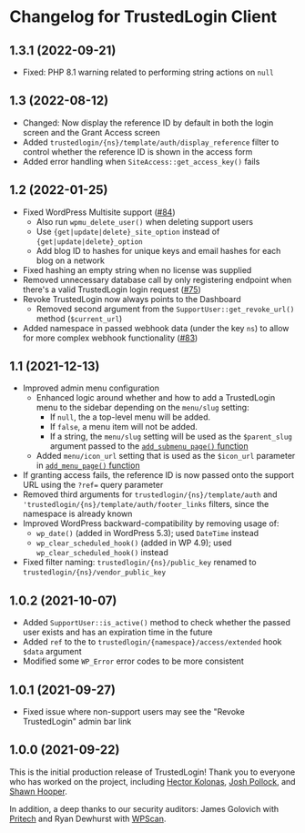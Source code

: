 # Changelog for TrustedLogin Client

## 1.3.1 (2022-09-21)

- Fixed: PHP 8.1 warning related to performing string actions on `null`

## 1.3 (2022-08-12)

- Changed: Now display the reference ID by default in both the login screen and the Grant Access screen
- Added `trustedlogin/{ns}/template/auth/display_reference` filter to control whether the reference ID is shown in the access form
- Added error handling when `SiteAccess::get_access_key()` fails

## 1.2 (2022-01-25)

- Fixed WordPress Multisite support  ([#84](https://github.com/trustedlogin/client/issues/84))
  - Also run `wpmu_delete_user()` when deleting support users
  - Use `{get|update|delete}_site_option` instead of `{get|update|delete}_option`
  - Add blog ID to hashes for unique keys and email hashes for each blog on a network
- Fixed hashing an empty string when no license was supplied
- Removed unnecessary database call by only registering endpoint when there's a valid TrustedLogin login request ([#75](https://github.com/trustedlogin/client/issues/75))
- Revoke TrustedLogin now always points to the Dashboard
  - Removed second argument from the `SupportUser::get_revoke_url()` method (`$current_url`)
- Added namespace in passed webhook data (under the key `ns`) to allow for more complex webhook functionality ([#83](https://github.com/trustedlogin/client/issues/83))

## 1.1 (2021-12-13)

- Improved admin menu configuration
  - Enhanced logic around whether and how to add a TrustedLogin menu to the sidebar depending on the `menu/slug` setting:
    - If `null`, the a top-level menu will be added.
    - If `false`, a menu item will not be added.
    - If a string, the `menu/slug` setting will be used as the `$parent_slug` argument passed to the [`add_submenu_page()` function](https://developer.wordpress.org/reference/functions/add_submenu_page/)
  - Added `menu/icon_url` setting that is used as the `$icon_url` parameter in [`add_menu_page()` function](https://developer.wordpress.org/reference/functions/add_menu_page/)
- If granting access fails, the reference ID is now passed onto the support URL using the `?ref=` query parameter
- Removed third arguments for `trustedlogin/{ns}/template/auth` and `'trustedlogin/{ns}/template/auth/footer_links` filters, since the namespace is already known
- Improved WordPress backward-compatibility by removing usage of:
  - `wp_date()` (added in WordPress 5.3); used `DateTime` instead
  - `wp_clear_scheduled_hook()` (added in WP 4.9); used `wp_clear_scheduled_hook()` instead
- Fixed filter naming: `trustedlogin/{ns}/public_key` renamed to `trustedlogin/{ns}/vendor_public_key`

## 1.0.2 (2021-10-07)

- Added `SupportUser::is_active()` method to check whether the passed user exists and has an expiration time in the future
- Added `ref` to the to `trustedlogin/{namespace}/access/extended` hook `$data` argument
- Modified some `WP_Error` error codes to be more consistent

## 1.0.1 (2021-09-27)

- Fixed issue where non-support users may see the "Revoke TrustedLogin" admin bar link

## 1.0.0 (2021-09-22)

This is the initial production release of TrustedLogin! Thank you to everyone who has worked on the project, including [Hector Kolonas](https://github.com/inztinkt), [Josh Pollock](https://github.com/Shelob9), and [Shawn Hooper](https://github.com/shawnhooper).

In addition, a deep thanks to our security auditors: James Golovich with [Pritech](https://www.pritect.net) and Ryan Dewhurst with [WPScan](https://wpscan.com).
